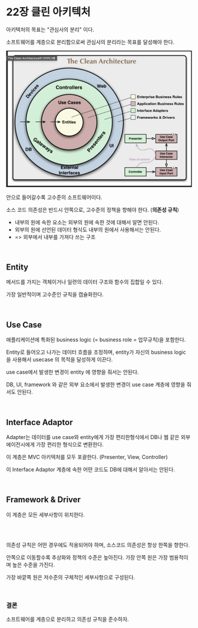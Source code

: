 # 22장 클린 아키텍처
아키텍처의 목표는 "관심사의 분리" 이다.

소프트웨어를 계층으로 분리함으로써 관심사의 분리라는 목표를 달성해야 한다.

![clean architecture](./clean_architecture.png)

안으로 들어갈수록 고수준의 소프트웨어이다. 

소스 코드 의존성은 반드시 안쪽으로, 고수준의 정책을 향해야 한다. (**의존성 규칙**)

- 내부의 원에 속한 요소는 외부의 원에 속한 것에 대해서 알면 안된다.
- 외부의 원에 선언된 데이터 형식도 내부의 원에서 사용해서는 안된다.
- => 외부에서 내부를 가져다 쓰는 구조

</br>

## Entity

메서드를 가지는 객체이거나 일련의 데이터 구조와 함수의 집합일 수 있다.

가장 일반적이며 고수준인 규칙을 캡슐화한다.

</br>

## Use Case
애플리케이션에 특화된 business logic (= business role = 업무규칙)을 포함한다.

Entity로 들어오고 나가는 데이터 흐름을 조정하며, entity가 자신의 business logic 을 사용해서 usecase 의 목적을 달성하게 이끈다.

use case에서 발생한 변경이 entity 에 영향을 줘서는 안된다. 

DB, UI, framework 와 같은 외부 요소에서 발생한 변경이 use case 계층에 영향을 줘서도 안된다.

</br>

## Interface Adaptor
Adapter는 데이터를 use case와 entity에게 가장 편리한형식에서 DB나 웹 같은 외부 에이전시에게 가장 편리한 형식으로 변환한다. 

이 계층은 MVC 아키텍처를 모두 포괄한다. (Presenter, View, Controller)

이 Interface Adaptor 계층에 속한 어떤 코드도 DB에 대해서 알아서는 안된다. 

</br>

## Framework & Driver
이 계층은 모든 세부사항이 위치한다.

</br></br>

의존성 규칙은 어떤 경우에도 적용되어야 하며, 소스코드 의존성은 항상 한쪽을 향한다. 

안쪽으로 이동할수록 추상화와 정책의 수준은 높아진다. 가장 안쪽 원은 가장 범용적이며 높은 수준을 가진다.

가장 바깥쪽 원은 저수준의 구체적인 세부사항으로 구성된다.

</br>

### 결론
소프트웨어를 계층으로 분리하고 의존성 규칙을 준수하자.